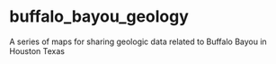 # buffalo_bayou_geology
A series of maps for sharing geologic data related to Buffalo Bayou in Houston Texas
